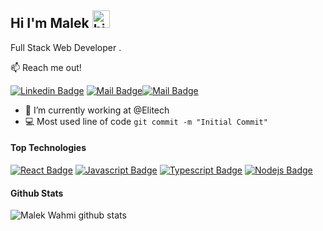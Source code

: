 ## Hi I'm Malek <img src="https://user-images.githubusercontent.com/1303154/88677602-1635ba80-d120-11ea-84d8-d263ba5fc3c0.gif" width="28px" alt="hi">

 Full Stack Web Developer .


:mailbox: Reach me out!

[![Linkedin Badge](https://img.shields.io/badge/-MalekWahmi-0e76a8?style=flat&labelColor=0e76a8&logo=linkedin&logoColor=white)](https://www.linkedin.com/in/wahmimalek/) [![Mail Badge](https://img.shields.io/badge/-@malekwahmi-e84393?style=flat&labelColor=e84393&logo=instagram&logoColor=white)](https://instagram.com/malek_wahmi/?hl=fr)[![Mail Badge](https://img.shields.io/badge/-wahmimalek-c0392b?style=flat&labelColor=c0392b&logo=gmail&logoColor=white)](mailto:wahmimalek@gmail.com)


<!-- TODO: Add last video link -->

- 🔭 I’m currently working  at @Elitech
- :computer: Most used line of code `git commit -m "Initial Commit"`



#### Top Technologies

<!-- TODO: Make technologies links takes you to repositories -->

[![React Badge](https://img.shields.io/badge/-React-61DBFB?style=for-the-badge&labelColor=black&logo=react&logoColor=61DBFB)](#) [![Javascript Badge](https://img.shields.io/badge/-Javascript-F0DB4F?style=for-the-badge&labelColor=black&logo=javascript&logoColor=F0DB4F)](#) [![Typescript Badge](https://img.shields.io/badge/-Typescript-007acc?style=for-the-badge&labelColor=black&logo=typescript&logoColor=007acc)](#) [![Nodejs Badge](https://img.shields.io/badge/-Nodejs-3C873A?style=for-the-badge&labelColor=black&logo=node.js&logoColor=3C873A)](#) 

#### Github Stats

![Malek Wahmi github stats](https://github-readme-stats.vercel.app/api?username=malekwahmi&count_private=true&theme=tokyonight&hide=contribs,prs)

</details>
